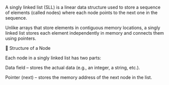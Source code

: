
A singly linked list (SLL) is a linear data structure used to store a sequence of elements (called nodes) where each node points to the next one in the sequence.

Unlike arrays that store elements in contiguous memory locations, a singly linked list stores each element independently in memory and connects them using pointers.

🔑 Structure of a Node

Each node in a singly linked list has two parts:

Data field – stores the actual data (e.g., an integer, a string, etc.).

Pointer (next) – stores the memory address of the next node in the list.